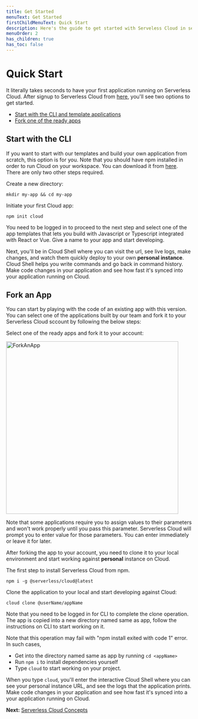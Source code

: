 ```yaml
---
title: Get Started
menuText: Get Started
firstChildMenuText: Quick Start
description: Here's the guide to get started with Serveless Cloud in seconds
menuOrder: 2
has_children: true
has_toc: false
---
```


# Quick Start

It literally takes seconds to have your first application running on Serverless Cloud. After signup to Serverless Cloud from [here](https://cloud.serverless.com/?view=register), you'll see two options to get started. 

- [Start with the CLI and template applications](#start-with-the-cli)
- [Fork one of the ready apps](#fork-an-app)

## Start with the CLI

If you want to start with our templates and build your own application from scratch, this option is for you. Note that you should have npm installed in order to run Cloud on your workspace. You can download it from [here](https://docs.npmjs.com/downloading-and-installing-node-js-and-npm). There are only two other steps required.


Create a new directory:

```
mkdir my-app && cd my-app
```

Initiate your first Cloud app:
```
npm init cloud
```

You need to be logged in to proceed to the next step and select one of the app templates that lets you build with Javascript or Typescript integrated with React or Vue. Give a name to your app and start developing. 

Next, you'll be in Cloud Shell where you can visit the url, see live logs, make changes, and watch them quickly deploy to your own **personal instance**. Cloud Shell helps you write commands and go back in command history. Make code changes in your application and see how fast it's synced into your application running on Cloud. 

## Fork an App

You can start by playing with the code of an existing app with this version. You can select one of the applications built by our team and fork it to your Serverless Cloud sccount by following the below steps: 

Select one of the ready apps and fork it to your account: 

<img width="467" alt="ForkAnApp" src="https://user-images.githubusercontent.com/85096820/148572490-9dde98d0-660f-4b66-9c9d-604ba00ae6ef.png">


Note that some applications require you to assign values to their parameters and won't work properly until you pass this parameter. Serverless Cloud will prompt you to enter value for those parameters. You can enter immediately or leave it for later. 

After forking the app to your account, you need to clone it to your local environment and start working against **personal** instance on Cloud. 

The first step to install Serverless Cloud from npm.

```
npm i -g @serverless/cloud@latest
```

Clone the application to your local and start developing against Cloud: 

```
cloud clone @userName/appName
```

Note that you need to be logged in for CLI to complete the clone operation. The app is copied into a new directory named same as app, follow the instructions on CLI to start working on it. 

Note that this operation may fail with "npm install exited with code 1" error. In such cases, 

- Get into the directory named same as app by running `cd <appName>` 
- Run `npm i` to install dependencies yourself
- Type `cloud` to start working on your project. 

When you type `cloud`, you'll enter the interactive Cloud Shell where you can see your personal instance URL, and see the logs that the application prints. 
Make code changes in your application and see how fast it's synced into a your application running on Cloud. 


**Next:** [Serverless Cloud Concepts](/cloud/docs/get-started/concepts)
